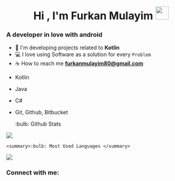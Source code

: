 <h1 align="center">Hi , I'm Furkan Mulayim <img src="https://media.giphy.com/media/hvRJCLFzcasrR4ia7z/giphy.gif" width="35"></h1>

<h3>A developer in love with android</h3>


- 🌱 I'm developing projects related to **Kotlin**
- 💻 I love using Software as a solution for every `Problem`
- ☕ How to reach me **furkanmulayim80@gmail.com**

* Kotlin
* Java
* C#
* Git, Github, Bitbucket

	<summary>:bulb: Github Stats </summary>
<img src="https://github-readme-stats.vercel.app/api?username=furkanmulayim&show_icons=true&theme=radical">

	<summary>:bulb: Most Used Languages </summary>
<img src="https://github-readme-stats.vercel.app/api/top-langs/?username=furkanmulayim&layout=compact&show_icons=true&theme=radical">



<h3 align="left">Connect with me:</h3>
<p align="left">
<a href="https://www.linkedin.com/in/furkanmulayim"/></a>
</p>
